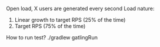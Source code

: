 Open load, X users are generated every second
Load nature:
1) Linear growth to target RPS (25% of the time)
2) Target RPS (75% of the time)

How to run test?
./gradlew gatlingRun
